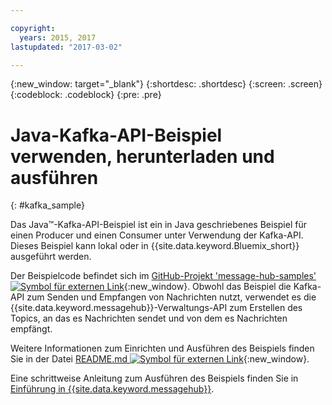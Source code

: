 ```yaml
---

copyright:
  years: 2015, 2017
lastupdated: "2017-03-02"

---
```


{:new_window: target="_blank"}
{:shortdesc: .shortdesc}
{:screen: .screen}
{:codeblock: .codeblock}
{:pre: .pre}

# Java-Kafka-API-Beispiel verwenden, herunterladen und ausführen
{: #kafka_sample}


Das Java&trade;-Kafka-API-Beispiel ist ein in Java geschriebenes Beispiel für einen Producer und einen Consumer unter Verwendung der Kafka-API. Dieses Beispiel kann lokal oder in {{site.data.keyword.Bluemix_short}} ausgeführt werden.

Der Beispielcode befindet sich im [GitHub-Projekt 'message-hub-samples' ![Symbol für externen Link](../../icons/launch-glyph.svg "Symbol für externen Link")](https://github.com/ibm-messaging/message-hub-samples/tree/master/kafka-java-console-sample){:new_window}. Obwohl das Beispiel die Kafka-API zum Senden und Empfangen von Nachrichten nutzt, verwendet es die {{site.data.keyword.messagehub}}-Verwaltungs-API zum Erstellen des Topics, an das es Nachrichten sendet und von dem es Nachrichten empfängt.

Weitere Informationen zum Einrichten und Ausführen des Beispiels finden Sie in der Datei [README.md ![Symbol für externen Link](../../icons/launch-glyph.svg "Symbol für externen Link")](https://github.com/ibm-messaging/message-hub-samples/tree/master/kafka-java-console-sample){:new_window}.

Eine schrittweise Anleitung zum Ausführen des Beispiels finden Sie in [Einführung in {{site.data.keyword.messagehub}}](/docs/services/MessageHub/index.html#getting_started_steps).


